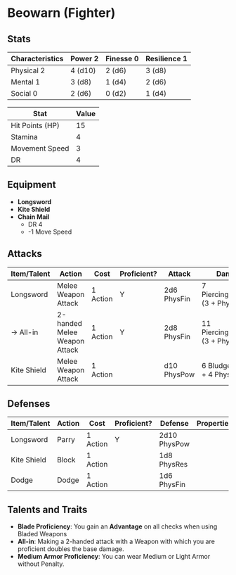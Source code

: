 # Beowarn (Fighter)

## Stats

| Characteristics | Power 2 | Finesse 0 | Resilience 1 |
| --------------- | ------- | --------- | ------------ |
| Physical 2      | 4 (d10) | 2 (d6)    | 3 (d8)       |
| Mental 1        | 3 (d8)  | 1 (d4)    | 2 (d6)       |
| Social 0        | 2 (d6)  | 0 (d2)    | 1 (d4)       |

| Stat            | Value |
| --------------- | ----- |
| Hit Points (HP) | 15    |
| Stamina         | 4     |
| Movement Speed  | 3     |
| DR              | 4     |

## Equipment

* **Longsword**
* **Kite Shield**
* **Chain Mail**
	* DR 4
	* -1 Move Speed

## Attacks

| Item/Talent | Action                       | Cost      | Proficient? | Attack      | Damage                               | Properties |
| ----------- | ---------------------------- | --------- | ----------- | ----------- | ------------------------------------ | ---------- |
| Longsword   | Melee Weapon Attack          | 1 Action  | Y           | 2d6 PhysFin | 7 Piercing/Slashing (3 + PhysPow 4)  |            |
| -> All-in   | 2-handed Melee Weapon Attack | 1 Action	 | Y           | 2d8 PhysFin | 11 Piercing/Slashing (3 + PhysPow 8) | 2-handed   |
| Kite Shield | Melee Weapon Attack          | 1 Action  |             | d10 PhysPow | 6 Bludgeoning (2 + 4 PhysPow)        |            |

## Defenses

| Item/Talent | Action | Cost     | Proficient? | Defense      | Properties |
| ----------- | ------ | -------- | ----------- | ------------ | ---------- |
| Longsword   | Parry  | 1 Action | Y           | 2d10 PhysPow |            |
| Kite Shield | Block  | 1 Action |             | 1d8 PhysRes  |            |
| Dodge       | Dodge  | 1 Action |             | 1d6 PhysFin  |            |

## Talents and Traits

* **Blade Proficiency**: You gain an **Advantage** on all checks when using Bladed Weapons
* **All-in**: Making a 2-handed attack with a Weapon with which you are proficient doubles the base damage.
* **Medium Armor Proficiency**: You can wear Medium or Light Armor without Penalty.
